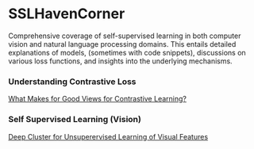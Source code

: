 # SSLHavenCorner
Comprehensive coverage of self-supervised learning in both computer vision and natural language processing domains. This entails detailed explanations of models, (sometimes with code snippets), discussions on various loss functions, and insights into the underlying mechanisms.</br>


### Understanding Contrastive Loss
[What Makes for Good Views for Contrastive Learning?](https://github.com/Varchita-Beena/SSLHavenCorner/blob/main/Understanding%20Contrastive%20Loss%20-%20Wing%201.md)

### Self Supervised Learning (Vision)
[Deep Cluster for Unsuperervised Learning of Visual Features](https://github.com/Varchita-Beena/SSLHavenCorner/blob/main/Deep%20Clustering.md)
